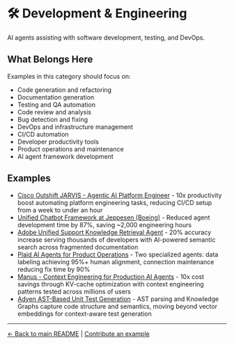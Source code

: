 # 🛠️ Development & Engineering

AI agents assisting with software development, testing, and DevOps.

## What Belongs Here

Examples in this category should focus on:
- Code generation and refactoring
- Documentation generation
- Testing and QA automation
- Code review and analysis
- Bug detection and fixing
- DevOps and infrastructure management
- CI/CD automation
- Developer productivity tools
- Product operations and maintenance
- AI agent framework development

## Examples

- [Cisco Outshift JARVIS - Agentic AI Platform Engineer](cisco-outshift-jarvis-platform-engineer.md) - 10x productivity boost automating platform engineering tasks, reducing CI/CD setup from a week to under an hour
- [Unified Chatbot Framework at Jeppesen (Boeing)](jeppesen-unified-chatbot-framework.md) - Reduced agent development time by 87%, saving ~2,000 engineering hours
- [Adobe Unified Support Knowledge Retrieval Agent](adobe-unified-support-retrieval-agent.md) - 20% accuracy increase serving thousands of developers with AI-powered semantic search across fragmented documentation
- [Plaid AI Agents for Product Operations](plaid-ai-agents-product-ops.md) - Two specialized agents: data labeling achieving 95%+ human alignment, connection maintenance reducing fix time by 90%
- [Manus - Context Engineering for Production AI Agents](manus-context-engineering-agent.md) - 10x cost savings through KV-cache optimization with context engineering patterns tested across millions of users
- [Adyen AST-Based Unit Test Generation](adyen-ast-unit-test-generation.md) - AST parsing and Knowledge Graphs capture code structure and semantics, moving beyond vector embeddings for context-aware test generation

---

[← Back to main README](../../README.md) | [Contribute an example](../../CONTRIBUTING.md)
